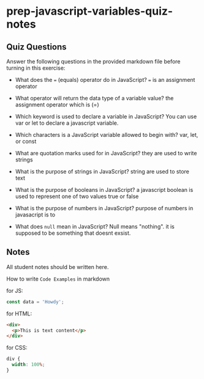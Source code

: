 # prep-javascript-variables-quiz-notes

## Quiz Questions

Answer the following questions in the provided markdown file before turning in this exercise:

- What does the `=` (equals) operator do in JavaScript?
`=` is an assignment operator

- What operator will return the data type of a variable value?
the assignment operator which is (=)

- Which keyword is used to declare a variable in JavaScript?
You can use var or let to declare a javascript variable.

- Which characters is a JavaScript variable allowed to begin with?
var, let, or const

- What are quotation marks used for in JavaScript?
they are used to write strings

- What is the purpose of strings in JavaScript?
string are used to store text

- What is the purpose of booleans in JavaScript?
a javascript boolean is used to represent one of two values true or false
- What is the purpose of numbers in JavaScript?
purpose of numbers in javasacript is to
- What does `null` mean in JavaScript?
Null means "nothing". it is supposed to be something that doesnt exsist.

## Notes

All student notes should be written here.

How to write `Code Examples` in markdown

for JS:

```javascript
const data = 'Howdy';
```

for HTML:

```html
<div>
  <p>This is text content</p>
</div>
```

for CSS:

```css
div {
  width: 100%;
}
```
